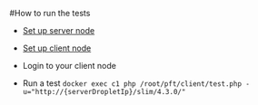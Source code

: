 #How to run the tests

- [Set up server node](server/Install.md)

- [Set up client node](client/Install.md)

- Login to your client node

- Run a test `docker exec c1 php /root/pft/client/test.php -u="http://{serverDropletIp}/slim/4.3.0/"`
